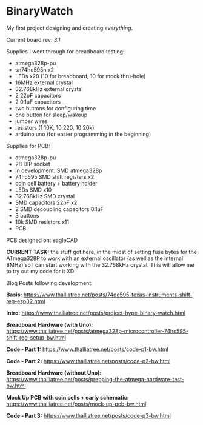 # BinaryWatch
My first project designing and creating *everything*. 

Current board rev: *3.1*

Supplies I went through for breadboard testing:
  * atmega328p-pu
  * sn74hc595n x2
  * LEDs x20 (10 for breadboard, 10 for mock thru-hole)
  * 16MHz external crystal
  * 32.768kHz external crystal
  * 2 22pF capacitors
  * 2 0.1uF capacitors
  * two buttons for configuring time
  * one button for sleep/wakeup
  * jumper wires
  * resistors (1 10K, 10 220, 10 20k)
  * arduino uno (for easier programming in the beginning)
  
Supplies for PCB:
  * atmega328p-pu
  * 28 DIP socket
  * in development: SMD atmega328p
  * 74hc595 SMD shift registers x2
  * coin cell battery + battery holder
  * LEDs SMD x10
  * 32.768kHz SMD crystal
  * SMD capacitors 22pF x2
  * 2 SMD decoupling capacitors 0.1uF
  * 3 buttons
  * 10k SMD resistors x11
  * PCB

PCB designed on: eagleCAD



**CURRENT TASK:** the stuff got here, in the midst of setting fuse bytes for the ATmega328P to work with an external oscillator (as well as the internal 8MHz) so I can start working with the 32.768kHz crystal. This will allow me to try out my code for it XD


Blog Posts following development:

**Basis:**   https://www.thalliatree.net/posts/74dc595-texas-instruments-shift-reg-esp32.html

**Intro:**   https://www.thalliatree.net/posts/project-hype-binary-watch.html

**Breadboard Hardware (with Uno):**   https://www.thalliatree.net/posts/atmega328p-microcontroller-74hc595-shift-reg-setup-bw.html

**Code - Part 1:**   https://www.thalliatree.net/posts/code-p1-bw.html

**Code - Part 2:**   https://www.thalliatree.net/posts/code-p2-bw.html

**Breadboard Hardware (without Uno):** https://www.thalliatree.net/posts/prepping-the-atmega-hardware-test-bw.html

**Mock Up PCB with coin cells + early schematic:** https://www.thalliatree.net/posts/mock-up-pcb-bw.html

**Code - Part 3:** https://www.thalliatree.net/posts/code-p3-bw.html
